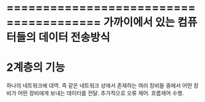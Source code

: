 =======================================
가까이에서 있는 컴퓨터들의 데이터 전송방식
=======================================

# 2계층의 기능
하나의 네트워크에 대역. 즉 같은 네트워크 상에서 존재하는 여러 장비들 중에서 어떤 장비가 어떤 장비에게 보내는 데이터를 전달. 추가적으로 오류 제어. 흐름제어 수행.
